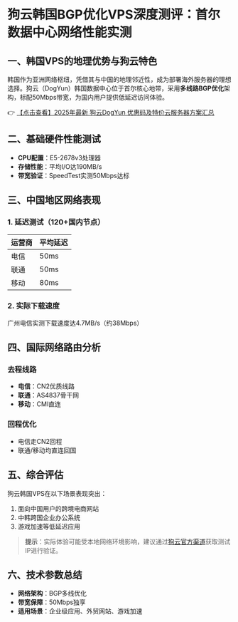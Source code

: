 # 狗云韩国BGP优化VPS深度测评：首尔数据中心网络性能实测

## 一、韩国VPS的地理优势与狗云特色
韩国作为亚洲网络枢纽，凭借其与中国的地理邻近性，成为部署海外服务器的理想选择。狗云（DogYun）韩国数据中心位于首尔核心地带，采用**多线路BGP优化**架构，标配50Mbps带宽，为国内用户提供低延迟访问体验。

👉 [【点击查看】2025年最新 狗云DogYun 优惠码及特价云服务器方案汇总](https://bit.ly/DogYun)

## 二、基础硬件性能测试
- **CPU配置**：E5-2678v3处理器
- **存储性能**：平均I/O达190MB/s
- **带宽验证**：SpeedTest实测50Mbps达标

## 三、中国地区网络表现
### 1. 延迟测试（120+国内节点）
| 运营商 | 平均延迟 |
|--------|----------|
| 电信   | 50ms     |
| 联通   | 50ms     |
| 移动   | 80ms     |

### 2. 实际下载速度
广州电信实测下载速度达4.7MB/s（约38Mbps）

## 四、国际网络路由分析
### 去程线路
- **电信**：CN2优质线路
- **联通**：AS4837骨干网
- **移动**：CMI直连

### 回程优化
- 电信走CN2回程
- 联通/移动均直连回国

## 五、综合评估
狗云韩国VPS在以下场景表现突出：
1. 面向中国用户的跨境电商网站
2. 中韩跨国企业办公系统
3. 游戏加速等低延迟应用

> **提示**：实际体验可能受本地网络环境影响，建议通过[狗云官方渠道](https://bit.ly/DogYun)获取测试IP进行验证。

## 六、技术参数总结
- **网络架构**：BGP多线优化
- **带宽保障**：50Mbps独享
- **适用场景**：企业级应用、外贸网站、游戏加速